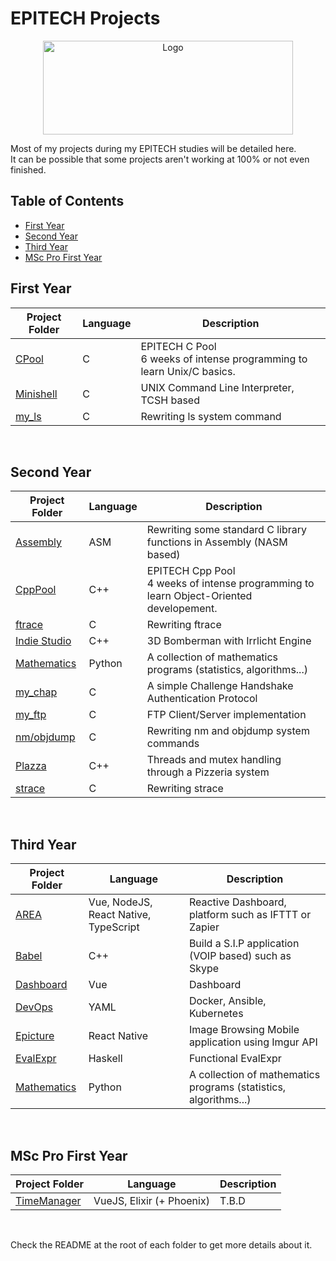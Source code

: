 # EPITECH Projects
<p align="center">
    <img src="https://upload.wikimedia.org/wikipedia/commons/2/2d/Epitech.png" alt="Logo" width="400" height="150"/>
</p>
<p> Most of my projects during my EPITECH studies will be detailed here. <br>
It can be possible that some projects aren't working at 100% or not even finished.</p>

## Table of Contents
  - [First Year](#first-year)
  - [Second Year](#second-year)
  - [Third Year](#third-year)
  - [MSc Pro First Year](#msc-pro-first-year)

## First Year

| Project Folder                    | Language | Description |
| --------------------------------  | - | -------------- |
| [CPool](./C_Pool) | C | EPITECH C Pool <br> 6 weeks of intense programming to learn Unix/C basics. |
| [Minishell](./C_Projects/minishell) | C | UNIX Command Line Interpreter, TCSH based
| [my_ls](./C_Projects/myls) | C | Rewriting ls system command
<br>

## Second Year
| Project Folder                    | Language | Description |
| --------------------------------  | - | -------------- |
| [Assembly](./ASM) | ASM | Rewriting some standard C library functions in Assembly (NASM based) |
| [CppPool](./CPP_Pool) | C++ | EPITECH Cpp Pool <br> 4 weeks of intense programming to learn Object-Oriented developement. |
| [ftrace](./C_Projects/ftrace) | C | Rewriting ftrace
| [Indie Studio]() | C++ | 3D Bomberman with Irrlicht Engine
| [Mathematics](./Mathematics/200) | Python | A collection of mathematics programs (statistics, algorithms...) |
| [my_chap](./C_Projects/mychap) | C | A simple Challenge Handshake Authentication Protocol
| [my_ftp](./C_Projects/myftp) | C | FTP Client/Server implementation
| [nm/objdump](./C_Projects/nm_objdump) | C | Rewriting nm and objdump system commands
| [Plazza](./Plazza) | C++ | Threads and mutex handling through a Pizzeria system |
| [strace](./C_Projects/strace) | C | Rewriting strace
<br>

## Third Year
| Project Folder                    | Language | Description |
| --------------------------------  | - | -------------- |
| [AREA](./AREA) | Vue, NodeJS, React Native, TypeScript | Reactive Dashboard, platform such as IFTTT or Zapier |
| [Babel]() | C++ | Build a S.I.P application (VOIP based) such as Skype
| [Dashboard](./Dashboard) | Vue | Dashboard
| [DevOps](./DevOps) | YAML | Docker, Ansible, Kubernetes
| [Epicture](./Epicture) | React Native | Image Browsing Mobile application using Imgur API
| [EvalExpr]() | Haskell | Functional EvalExpr
| [Mathematics](./Mathematics/300) | Python | A collection of mathematics programs (statistics, algorithms...) |
<br>


## MSc Pro First Year
| Project Folder                    | Language | Description |
| --------------------------------  | - | -------------- |
| [TimeManager](https://github.com/Nymrinae/TimeManager) | VueJS, Elixir (+ Phoenix) | T.B.D
<br>


Check the README at the root of each folder to get more details about it.
